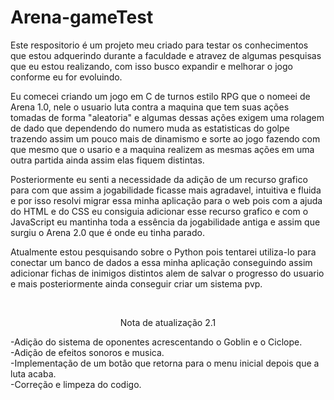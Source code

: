 # Arena-gameTest

<p>Este respositorio é um projeto meu criado para testar os conhecimentos que estou adquerindo durante a faculdade e atravez de algumas pesquisas que eu estou realizando, com isso busco expandir e melhorar o jogo conforme eu for evoluindo.</p>
<p>Eu comecei criando um jogo em C de turnos estilo RPG que o nomeei de Arena 1.0, nele o usuario luta contra a maquina que tem suas ações tomadas de forma "aleatoria" e algumas dessas ações exigem uma rolagem de dado que dependendo do numero muda as estatisticas do golpe trazendo assim um pouco mais de dinamismo e sorte ao jogo fazendo com que mesmo que o usario e a maquina realizem as mesmas ações em uma outra partida ainda assim elas fiquem distintas.</p>
<p>Posteriormente eu senti a necessidade da adição de um recurso grafico para com que assim a jogabilidade ficasse mais agradavel, intuitiva e fluida e por isso resolvi migrar essa minha aplicação para o web pois com a ajuda do HTML e do CSS eu consiguia adicionar esse recurso grafico e com o JavaScript eu mantinha toda a essência da jogabilidade antiga e assim que surgiu o Arena 2.0 que é onde eu tinha parado.</p>
<p>Atualmente estou pesquisando sobre o Python pois tentarei utiliza-lo para conectar um banco de dados a essa minha aplicação conseguindo assim adicionar fichas de inimigos distintos alem de salvar o progresso do usuario e mais posteriormente ainda conseguir criar um sistema pvp.</p>
<br>
<center><p>Nota de atualização 2.1</p></center>
-Adição do sistema de oponentes acrescentando o Goblin e o Ciclope.
<br>-Adição de efeitos sonoros e musica.
<br>-Implementação de um botão que retorna para o menu inicial depois que a luta acaba.
<br>-Correção e limpeza do codigo.
